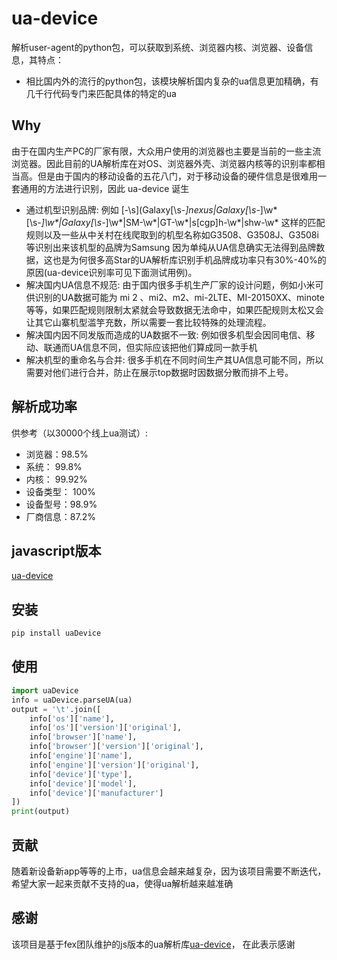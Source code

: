 # ua-device
解析user-agent的python包，可以获取到系统、浏览器内核、浏览器、设备信息，其特点：

* 相比国内外的流行的python包，该模块解析国内复杂的ua信息更加精确，有几千行代码专门来匹配具体的特定的ua

## Why

由于在国内生产PC的厂家有限，大众用户使用的浏览器也主要是当前的一些主流浏览器。因此目前的UA解析库在对OS、浏览器外壳、浏览器内核等的识别率都相当高。但是由于国内的移动设备的五花八门，对于移动设备的硬件信息是很难用一套通用的方法进行识别，因此 ua-device 诞生

* 通过机型识别品牌: 例如 [-\s](Galaxy[\s-_]nexus|Galaxy[\s-_]\w*[\s-_]\w*|Galaxy[\s-_]\w*|SM-\w*|GT-\w*|s[cgp]h-\w*|shw-\w* 这样的匹配规则以及一些从中关村在线爬取到的机型名称如G3508、G3508J、G3508i 等识别出来该机型的品牌为Samsung 因为单纯从UA信息确实无法得到品牌数据，这也是为何很多高Star的UA解析库识别手机品牌成功率只有30%-40%的原因(ua-device识别率可见下面测试用例)。
* 解决国内UA信息不规范: 由于国内很多手机生产厂家的设计问题，例如小米可供识别的UA数据可能为 mi 2 、mi2、m2、mi-2LTE、MI-20150XX、minote等等，如果匹配规则限制太紧就会导致数据无法命中，如果匹配规则太松又会让其它山寨机型滥竽充数，所以需要一套比较特殊的处理流程。
* 解决国内因不同发版而造成的UA数据不一致: 例如很多机型会因同电信、移动、联通而UA信息不同，但实际应该把他们算成同一款手机
* 解决机型的重命名与合并: 很多手机在不同时间生产其UA信息可能不同，所以需要对他们进行合并，防止在展示top数据时因数据分散而排不上号。

## 解析成功率
供参考（以30000个线上ua测试）:
* 浏览器：98.5%
* 系统： 99.8%
* 内核： 99.92%
* 设备类型： 100%
* 设备型号：98.9%
* 厂商信息：87.2%

## javascript版本
[ua-device](https://github.com/fex-team/ua-device)


## 安装

```bash
pip install uaDevice
```

## 使用

```python
import uaDevice
info = uaDevice.parseUA(ua)
output = '\t'.join([
    info['os']['name'],
    info['os']['version']['original'],
    info['browser']['name'],
    info['browser']['version']['original'],
    info['engine']['name'],
    info['engine']['version']['original'],
    info['device']['type'],
    info['device']['model'],
    info['device']['manufacturer']
])
print(output)
```

## 贡献
随着新设备新app等等的上市，ua信息会越来越复杂，因为该项目需要不断迭代，希望大家一起来贡献不支持的ua，使得ua解析越来越准确

## 感谢
该项目是基于fex团队维护的js版本的ua解析库[ua-device](https://github.com/fex-team/ua-device)， 在此表示感谢
